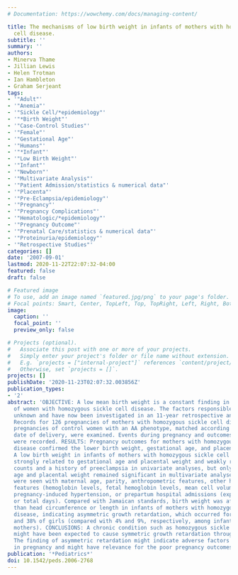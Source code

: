 ```yaml
---
# Documentation: https://wowchemy.com/docs/managing-content/

title: The mechanisms of low birth weight in infants of mothers with homozygous sickle
  cell disease.
subtitle: ''
summary: ''
authors:
- Minerva Thame
- Jillian Lewis
- Helen Trotman
- Ian Hambleton
- Graham Serjeant
tags:
- '"Adult"'
- '"Anemia"'
- '"Sickle Cell/*epidemiology"'
- '"*Birth Weight"'
- '"Case-Control Studies"'
- '"Female"'
- '"Gestational Age"'
- '"Humans"'
- '"*Infant"'
- '"Low Birth Weight"'
- '"Infant"'
- '"Newborn"'
- '"Multivariate Analysis"'
- '"Patient Admission/statistics & numerical data"'
- '"Placenta"'
- '"Pre-Eclampsia/epidemiology"'
- '"Pregnancy"'
- '"Pregnancy Complications"'
- '"Hematologic/*epidemiology"'
- '"Pregnancy Outcome"'
- '"Prenatal Care/statistics & numerical data"'
- '"Proteinuria/epidemiology"'
- '"Retrospective Studies"'
categories: []
date: '2007-09-01'
lastmod: 2020-11-22T22:07:32-04:00
featured: false
draft: false

# Featured image
# To use, add an image named `featured.jpg/png` to your page's folder.
# Focal points: Smart, Center, TopLeft, Top, TopRight, Left, Right, BottomLeft, Bottom, BottomRight.
image:
  caption: ''
  focal_point: ''
  preview_only: false

# Projects (optional).
#   Associate this post with one or more of your projects.
#   Simply enter your project's folder or file name without extension.
#   E.g. `projects = ["internal-project"]` references `content/project/deep-learning/index.md`.
#   Otherwise, set `projects = []`.
projects: []
publishDate: '2020-11-23T02:07:32.003856Z'
publication_types:
- '2'
abstract: 'OBJECTIVE: A low mean birth weight is a constant finding in pregnancies
  of women with homozygous sickle cell disease. The factors responsible are largely
  unknown and have now been investigated in an 11-year retrospective analysis. METHODS:
  Records for 126 pregnancies of mothers with homozygous sickle cell disease and 126
  pregnancies of control women with an AA phenotype, matched according to age and
  date of delivery, were examined. Events during pregnancy and outcomes of pregnancy
  were recorded. RESULTS: Pregnancy outcomes for mothers with homozygous sickle cell
  disease confirmed the lower birth weight, gestational age, and placental weight.
  A low birth weight in infants of mothers with homozygous sickle cell disease was
  strongly related to gestational age and placental weight and weakly related to reticulocyte
  counts and a history of preeclampsia in univariate analyses, but only gestational
  age and placental weight remained significant in multivariate analyses. No relationships
  were seen with maternal age, parity, anthropometric features, other hematologic
  features (hemoglobin levels, fetal hemoglobin levels, mean cell volume, and alpha-thalassemia),
  pregnancy-induced hypertension, or prepartum hospital admissions (expressed as number
  or total days). Compared with Jamaican standards, birth weight was affected more
  than head circumference or length in infants of mothers with homozygous sickle cell
  disease, indicating asymmetric growth retardation, which occurred for 27% of boys
  and 38% of girls (compared with 4% and 9%, respectively, among infants of control
  mothers). CONCLUSIONS: A chronic condition such as homozygous sickle cell disease
  might have been expected to cause symmetric growth retardation throughout pregnancy.
  The finding of asymmetric retardation might indicate adverse factors emerging late
  in pregnancy and might have relevance for the poor pregnancy outcomes in such mothers.'
publication: '*Pediatrics*'
doi: 10.1542/peds.2006-2768
---
```

